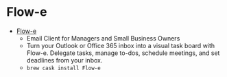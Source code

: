 # Flow-e
- [Flow-e](https://flow-e.com/)
  -  Email Client for Managers and Small Business Owners
  - Turn your Outlook or Office 365 inbox into a visual task board with Flow-e. Delegate tasks, manage to-dos, schedule meetings, and set deadlines from your inbox.
  - `brew cask install Flow-e`
